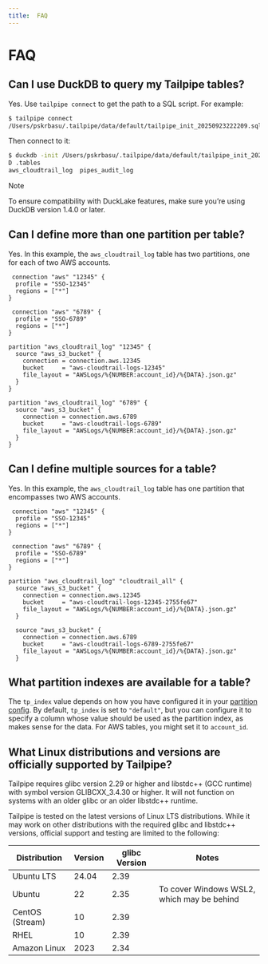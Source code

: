 ```yaml
---
title:  FAQ
---
```


# FAQ

## Can I use DuckDB to query my Tailpipe tables?

Yes. Use `tailpipe connect` to get the path to a SQL script. For example:

```bash
$ tailpipe connect
/Users/pskrbasu/.tailpipe/data/default/tailpipe_init_20250923222209.sql
```

Then connect to it:

```bash
$ duckdb -init /Users/pskrbasu/.tailpipe/data/default/tailpipe_init_20250923222209.sql
D .tables
aws_cloudtrail_log  pipes_audit_log
```

> [!NOTE]
> To ensure compatibility with DuckLake features, make sure you’re using DuckDB version 1.4.0 or later.

## Can I define more than one partition per table?

Yes. In this example, the `aws_cloudtrail_log` table has two partitions, one for each of two AWS accounts.

```hcl
 connection "aws" "12345" {
  profile = "SSO-12345"
  regions = ["*"]
}

 connection "aws" "6789" {
  profile = "SSO-6789"
  regions = ["*"]
}

partition "aws_cloudtrail_log" "12345" {
  source "aws_s3_bucket" {
    connection = connection.aws.12345
    bucket     = "aws-cloudtrail-logs-12345"
    file_layout = "AWSLogs/%{NUMBER:account_id}/%{DATA}.json.gz"
  }
}

partition "aws_cloudtrail_log" "6789" {
  source "aws_s3_bucket" {
    connection = connection.aws.6789
    bucket     = "aws-cloudtrail-logs-6789"
    file_layout = "AWSLogs/%{NUMBER:account_id}/%{DATA}.json.gz"
  }
}
```

## Can I define multiple sources for a table?

Yes. In this example, the `aws_cloudtrail_log` table has one partition that encompasses two AWS accounts.

```hcl
 connection "aws" "12345" {
  profile = "SSO-12345"
  regions = ["*"]
}

 connection "aws" "6789" {
  profile = "SSO-6789"
  regions = ["*"]
}

partition "aws_cloudtrail_log" "cloudtrail_all" {
  source "aws_s3_bucket" {
    connection = connection.aws.12345
    bucket     = "aws-cloudtrail-logs-12345-2755fe67"
    file_layout = "AWSLogs/%{NUMBER:account_id}/%{DATA}.json.gz"
  }

  source "aws_s3_bucket" {
    connection = connection.aws.6789
    bucket     = "aws-cloudtrail-logs-6789-2755fe67"
    file_layout = "AWSLogs/%{NUMBER:account_id}/%{DATA}.json.gz"
  }
```

## What partition indexes are available for a table?

The `tp_index` value depends on how you have configured it in your [partition config](/docs/reference/config-files/partition). By default, `tp_index` is set to `"default"`, but you can configure it to specify a column whose value should be used as the partition index, as makes sense for the data. For AWS tables, you might set it to `account_id`.

## What Linux distributions and versions are officially supported by Tailpipe?

Tailpipe requires glibc version 2.29 or higher and libstdc++ (GCC runtime) with symbol version GLIBCXX_3.4.30 or higher. It will not function on systems with an older glibc or an older libstdc++ runtime.

Tailpipe is tested on the latest versions of Linux LTS distributions. While it may work on other distributions with the required glibc and libstdc++ versions, official support and testing are limited to the following:


| Distribution       | Version | glibc Version | Notes                                                   |
|--------------------|---------|---------------|---------------------------------------------------------|
| Ubuntu LTS         | 24.04   | 2.39          |                                                         |
| Ubuntu             | 22      | 2.35          | To cover Windows WSL2, which may be behind              |
| CentOS (Stream)    | 10      | 2.39          |                                                         |
| RHEL               | 10      | 2.39          |                                                         |
| Amazon Linux       | 2023    | 2.34          |                                                         |